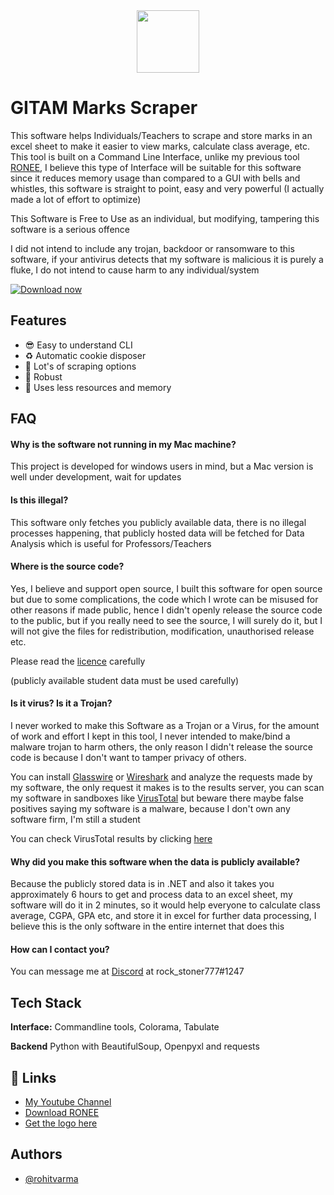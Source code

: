 <div id="header" align="center">
  <img src="https://cdn-icons-png.flaticon.com/512/2920/2920326.png" width="100"/>
</div>

# GITAM Marks Scraper

This software helps Individuals/Teachers to scrape and store marks
in an excel sheet to make it easier to view marks, calculate class average,
etc. This tool is built on a Command Line Interface, unlike my previous
tool [RONEE](https://akvrv.com/), I believe this type of Interface will be suitable for this
software since it reduces memory usage than compared to a
GUI with bells and whistles, this software is straight to point, 
easy and very powerful (I actually made a lot of effort to optimize)

This Software is Free to Use as an individual, but modifying, tampering
this software is a serious offence

I did not intend to include any trojan, backdoor or ransomware to
this software, if your antivirus detects that my software is malicious
it is purely a fluke, I do not intend to cause harm to any individual/system

[![Download now](https://custom-icon-badges.herokuapp.com/badge/-Download-blue?style=for-the-badge&logo=download&logoColor=white "Download now")](https://github.com/akvrohitvarma/gitam-marks-scraper/raw/master/gitam-marks-scraper.exe)


## Features

- 😎 Easy to understand CLI
- ♻️ Automatic cookie disposer
- 🔨 Lot's of scraping options
- 💪 Robust
- 🍃 Uses less resources and memory


## FAQ

#### Why is the software not running in my Mac machine?

This project is developed for windows users in mind, but a Mac version is
well under development, wait for updates

#### Is this illegal?

This software only fetches you publicly available data, there is no illegal
processes happening, that publicly hosted data will be fetched for Data Analysis
which is useful for Professors/Teachers

#### Where is the source code?

Yes, I believe and support open source, I built this software for open source
but due to some complications, the code which I wrote can be misused for other reasons
if made public, hence I didn't openly release the source code to the public, but if you
really need to see the source, I will surely do it, but I will not give the files for
redistribution, modification, unauthorised release etc.

Please read the [licence](https://github.com/akvrohitvarma/gitam-marks-scraper/blob/master/LICENSE) carefully

(publicly available student data must be used carefully)

#### Is it virus? Is it a Trojan?

I never worked to make this Software as a Trojan or a Virus, 
for the amount of work and effort I kept in this tool, I never 
intended to make/bind a malware trojan to harm others, the only reason
I didn't release the source code is because I don't want to tamper privacy 
of others.

You can install [Glasswire](https://www.glasswire.com/) or [Wireshark](https://www.wireshark.org/)
and analyze the requests made by my software, the only request it makes is to the 
results server, you can scan my software in sandboxes like [VirusTotal](https://www.virustotal.com/gui/home/upload)
but beware there maybe false positives saying my software is a malware, because I don't own any software firm, I'm still a student

You can check VirusTotal results by clicking [here](https://www.virustotal.com/gui/file/c7326852edc233e197ed015f0a787c0291a29eb8867f3ce033a360038545e14c/detection)

#### Why did you make this software when the data is publicly available?

Because the publicly stored data is in .NET and also it takes you approximately
6 hours to get and process data to an excel sheet, my software will do it in
2 minutes, so it would help everyone to calculate class average, CGPA, GPA etc, and store 
it in excel for further data processing, I believe this is the only software in the entire
internet that does this

#### How can I contact you?

You can message me at [Discord](https://discord.com/) at rock_stoner777#1247



## Tech Stack

**Interface:** Commandline tools, Colorama, Tabulate

**Backend** Python with BeautifulSoup, Openpyxl and requests


## 🔗 Links
 - [My Youtube Channel](https://www.youtube.com/channel/UChISIq7dx8yBLGB5L0LvSrw)
 - [Download RONEE](https://akvrv.com/)
 - [Get the logo here](https://bulldogjob.com/news/449-how-to-write-a-good-readme-for-your-github-project)

## Authors

- [@rohitvarma](https://github.com/akvrohitvarma)
